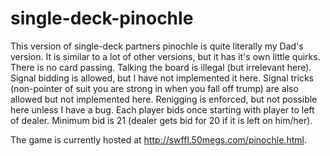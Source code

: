 # single-deck-pinochle

This version of single-deck partners pinochle is quite literally my Dad's version.
It is similar to a lot of other versions, but it has it's own little quirks.
There is no card passing. Talking the board is illegal (but irrelevant here).
Signal bidding is allowed, but I have not implemented it here.
Signal tricks (non-pointer of suit you are strong in when you fall off trump)
are also allowed but not implemented here.
Renigging is enforced, but not possible here unless I have a bug.
Each player bids once starting with player to left of dealer.
Minimum bid is 21 (dealer gets bid for 20 if it is left on him/her). 

The game is currently hosted at http://swffl.50megs.com/pinochle.html.
